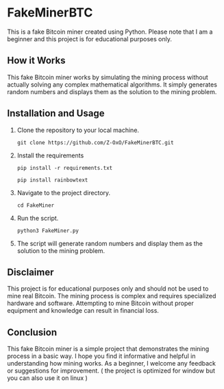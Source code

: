 # FakeMinerBTC
<!DOCTYPE html>
<html lang="en">
  <head>
    <meta charset="UTF-8" />
    <meta name="viewport" content="width=device-width, initial-scale=1.0" />
  </head>
  <body>
    <p>
      This is a fake Bitcoin miner created using Python. Please note that I am a
      beginner and this project is for educational purposes only.
    </p>
    <h2>How it Works</h2>
    <p>
      This fake Bitcoin miner works by simulating the mining process without
      actually solving any complex mathematical algorithms. It simply generates
      random numbers and displays them as the solution to the mining problem.
    </p>
    <h2>Installation and Usage</h2>
    <ol>
      <li>
        Clone the repository to your local machine.
        <pre><code>git clone https://github.com/Z-OxO/FakeMinerBTC.git</code></pre>
      </li>
      <li>
      Install the requirements
      <pre><code>pip install -r requirements.txt</pre></code>
      <pre><code>pip install rainbowtext</pre></code>
      </li>
      <li>
        Navigate to the project directory.
        <pre><code>cd FakeMiner</code></pre>
      </li>
      <li>
        Run the script.
        <pre><code>python3 FakeMiner.py</code></pre>
      </li>
      <li>
        The script will generate random numbers and display them as the solution
        to the mining problem.
      </li>
    </ol>
    <h2>Disclaimer</h2>
    <p>
      This project is for educational purposes only and should not be used to
      mine real Bitcoin. The mining process is complex and requires specialized
      hardware and software. Attempting to mine Bitcoin without proper equipment
      and knowledge can result in financial loss.
    </p>
    <h2>Conclusion</h2>
    <p>
      This fake Bitcoin miner is a simple project that demonstrates the mining
      process in a basic way. I hope you find it informative and helpful in
      understanding how mining works. As a beginner, I welcome any feedback or
      suggestions for improvement.
      ( the project is optimized for window but you can also use it on linux )
    </p>
  </body>
</html>
